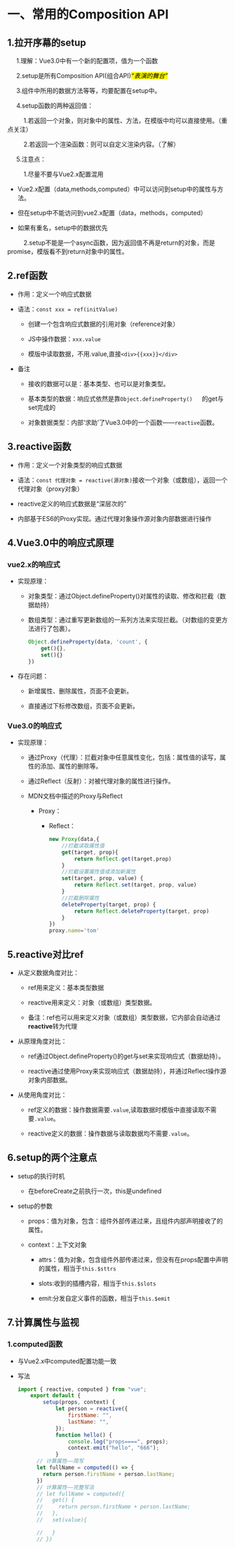 # 一、常用的Composition API

## 1.拉开序幕的setup

$\quad$ 1.理解：Vue3.0中有一个新的配置项，值为一个函数

$\quad$ 2.setup是所有Composition API(组合API)*<mark>“表演的舞台”</mark>*

$\quad$ 3.组件中所用的数据方法等等，均要配置在setup中。

$\quad$ 4.setup函数的两种返回值：

$\quad\quad$ 1.若返回一个对象，则对象中的属性、方法，在模版中均可以直接使用。（重点关注）

$\quad\quad$ 2.若返回一个渲染函数：则可以自定义渲染内容。（了解）

$\quad$ 5.注意点：

$\quad\quad$ 1.尽量不要与Vue2.x配置混用

- Vue2.x配置（data,methods,computed）中可以访问到setup中的属性与方法。

- 但在setup中不能访问到vue2.x配置（data，methods，computed）

- 如果有重名，setup中的数据优先

$\quad\quad$ 2.setup不能是一个async函数，因为返回值不再是return的对象，而是promise，模版看不到return对象中的属性。

## 2.ref函数

- 作用：定义一个响应式数据

- 语法：```const xxx = ref(initValue)```
  
  - 创建一个包含响应式数据的引用对象（reference对象）
  
  - JS中操作数据：```xxx.value```
  
  - 模版中读取数据，不用.value,直接```<div>{{xxx}}</div>```

- 备注
  
  - 接收的数据可以是：基本类型、也可以是对象类型。
  
  - 基本类型的数据：响应式依然是靠```Object.defineProperty()   ```的get与set完成的
  
  - 对象数据类型：内部‘求助’了Vue3.0中的一个函数——```reactive```函数。

## 3.reactive函数

- 作用：定义一个对象类型的响应式数据

- 语法：```const 代理对象 = reactive(源对象)```接收一个对象（或数组），返回一个代理对象（proxy对象）

- reactive定义的响应式数据是“深层次的”

- 内部基于ES6的Proxy实现。通过代理对象操作源对象内部数据进行操作

## 4.Vue3.0中的响应式原理

### vue2.x的响应式

- 实现原理：
  
  - 对象类型：通过Object.defineProperty()对属性的读取、修改和拦截（数据劫持）
  
  - 数组类型：通过重写更新数组的一系列方法来实现拦截。（对数组的变更方法进行了包裹）。
    
    ```javascript
    Object.defineProperty(data, 'count', {
        get(){},
        set(){}
    })
    ```

- 存在问题：
  
  - 新增属性、删除属性，页面不会更新。
  
  - 直接通过下标修改数组，页面不会更新。

### Vue3.0的响应式

- 实现原理：
  
  - 通过Proxy（代理）：拦截对象中任意属性变化，包括：属性值的读写，属性的添加、属性的删除等。
  
  - 通过Reflect（反射）：对被代理对象的属性进行操作。
  
  - MDN文档中描述的Proxy与Reflect
    
    - Proxy：
      
      - Reflect：
        
        ```javascript
        new Proxy(data,{
            //拦截读取属性值
            get(target, prop){
                return Reflect.get(target,prop)
            }
            //拦截设置属性值或添加新属性
            set(target, prop, value) {
                return Reflect.set(target, prop, value)
            }
            //拦截删除属性
            deleteProperty(target, prop) {
                return Reflect.deleteProperty(target, prop)
            }
        })
        proxy.name='tom'
        ```

## 5.reactive对比ref

- 从定义数据角度对比：
  
  - ref用来定义：基本类型数据
  
  - reactive用来定义：对象（或数组）类型数据。
  
  - 备注：ref也可以用来定义对象（或数组）类型数据，它内部会自动通过**reactive**转为代理

- 从原理角度对比：
  
  - ref通过Object.defineProperty()的get与set来实现响应式（数据劫持）。
  
  - reactive通过使用Proxy来实现响应式（数据劫持），并通过Reflect操作源对象内部数据。

- 从使用角度对比：
  
  - ref定义的数据：操作数据需要```.value```,读取数据时模版中直接读取不需要```.value```。
  
  - reactive定义的数据：操作数据与读取数据均不需要```.value```。

## 6.setup的两个注意点

- setup的执行时机
  
  - 在beforeCreate之前执行一次，this是undefined

- setup的参数
  
  - props：值为对象，包含：组件外部传递过来，且组件内部声明接收了的属性。
  
  - context：上下文对象
    
    - attrs：值为对象，包含组件外部传递过来，但没有在props配置中声明的属性，相当于```this.$sttrs```
    
    - slots:收到的插槽内容，相当于`this.$slots`
    
    - emit:分发自定义事件的函数，相当于`this.$emit`

## 7.计算属性与监视

### 1.computed函数

- 与Vue2.x中computed配置功能一致

- 写法
  
  ```javascript
  import { reactive, computed } from "vue";
      export default {
          setup(props, context) {
              let person = reactive({
                  firstName: "",
                  lastName: "",
              });
              function hello() {
                  console.log("props====", props);
                  context.emit("hello", "666");
              }
        // 计算属性——简写
        let fullName = computed(() => {
          return person.firstName + person.lastName;
        })
        // 计算属性——完整写法
        // let fullName = computed({
        //   get() {
        //     return person.firstName + person.lastName;
        //   },
        //   set(value){
  
        //   }
        // })
  ```
